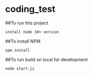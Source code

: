 # coding_test

##To run this project

    install node 10+ version

##To install NPM

    npm install
    
##To run build on local for development

    node start.js
